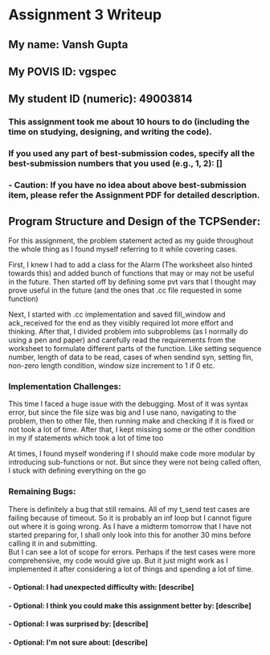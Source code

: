 Assignment 3 Writeup
=============

## My name: Vansh Gupta

## My POVIS ID: vgspec

## My student ID (numeric): 49003814

### This assignment took me about 10 hours to do (including the time on studying, designing, and writing the code).

### If you used any part of best-submission codes, specify all the best-submission numbers that you used (e.g., 1, 2): []

### - **Caution**: If you have no idea about above best-submission item, please refer the Assignment PDF for detailed description.

## Program Structure and Design of the TCPSender:
For this assignment, the problem statement acted as my guide throughout the whole thing as I found myself referring to it while covering cases.

First, I knew I had to add a class for the Alarm (The worksheet also hinted towards this) and added bunch of functions that may or may not be useful in the future. Then started off by defining some pvt vars that I thought may prove useful in the future (and the ones that .cc file requested in some function)


Next, I started with .cc implementation and saved fill_window and ack_received for the end as they visibly required lot more effort and thinking. 
After that, I divided problem into subproblems (as I normally do using a pen and paper) and carefully read the requirements from the worksheet to formulate different parts of the function. Like setting sequence number, length of data to be read, cases of when sendind syn, setting fin, non-zero length condition, window size increment to 1 if 0 etc.

### Implementation Challenges:
This time I faced a huge issue with the debugging. Most of it was syntax error, but since the file size was big and I use nano, navigating to the problem, then to other file, then running make and checking if it is fixed or not took a lot of time. After that, I kept missing some or the other condition in my if statements which took a lot of time too

At times, I found myself wondering if I should make code more modular by introducing sub-functions or not. But since they were not being called often, I stuck with defining everything on the go

### Remaining Bugs:
There is definitely a bug that still remains. All of my t_send test cases are failing because of timeout. So it is probably an inf loop but I cannot figure out where it is going wrong. As I have a midterm tomorrow that I have not started preparing for, I shall only look into this for another 30 mins before calling it in and submitting.  
But I can see a lot of scope for errors. Perhaps if the test cases were more comprehensive, my code would give up. But it just might work as I implemented it after considering a lot of things and spending a lot of time.

#### - Optional: I had unexpected difficulty with: [describe]

#### - Optional: I think you could make this assignment better by: [describe]

#### - Optional: I was surprised by: [describe]

#### - Optional: I'm not sure about: [describe]
